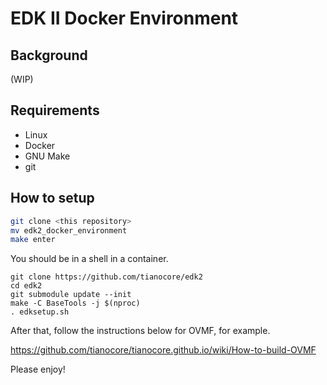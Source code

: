 # EDK II Docker Environment

## Background

(WIP)

## Requirements

* Linux
* Docker
* GNU Make
* git

## How to setup

```sh
git clone <this repository>
mv edk2_docker_environment
make enter
```

You should be in a shell in a container.

```
git clone https://github.com/tianocore/edk2
cd edk2
git submodule update --init
make -C BaseTools -j $(nproc)
. edksetup.sh
```

After that, follow the instructions below for OVMF, for example.

https://github.com/tianocore/tianocore.github.io/wiki/How-to-build-OVMF

Please enjoy!
